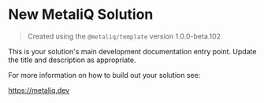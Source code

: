 # New MetaliQ Solution

> Created using the `@metaliq/template` version 1.0.0-beta.102

This is your solution's main development documentation entry point. Update the title and description as appropriate.

For more information on how to build out your solution see:

https://metaliq.dev
